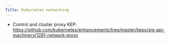 ```yaml
---
Title: Kubernetes networking
---
```


- Control and cluster proxy KEP: https://github.com/kubernetes/enhancements/tree/master/keps/sig-api-machinery/1281-network-proxy

